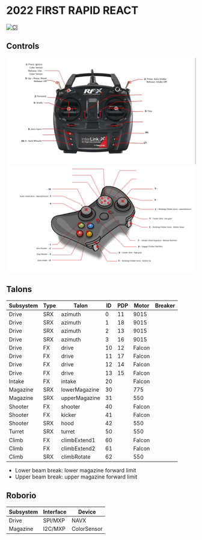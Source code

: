 # 2022 FIRST RAPID REACT

[![CI](https://github.com/strykeforce/rapidreact/actions/workflows/main.yml/badge.svg)](https://github.com/strykeforce/rapidreact/actions/workflows/main.yml)

## Controls

![driver](docs/driver-controls.png)
![operator](docs/operator-controls.png)

## Talons

| Subsystem | Type | Talon           | ID  | PDP | Motor  | Breaker |
| --------- | ---- | --------------- | --- | --- | ------ | ------- |
| Drive     | SRX  | azimuth         | 0   |  11 | 9015   |         |
| Drive     | SRX  | azimuth         | 1   |  18 | 9015   |         |
| Drive     | SRX  | azimuth         | 2   |  13 | 9015   |         |
| Drive     | SRX  | azimuth         | 3   |  16 | 9015   |         |
| Drive     | FX   | drive           | 10  |  12 | Falcon |         |
| Drive     | FX   | drive           | 11  |  17 | Falcon |         |
| Drive     | FX   | drive           | 12  |  14 | Falcon |         |
| Drive     | FX   | drive           | 13  |  15 | Falcon |         |
| Intake    | FX   | intake          | 20  |     | Falcon |         |
| Magazine  | SRX  | lowerMagazine   | 30  |     | 775    |         |
| Magazine  | SRX  | upperMagazine   | 31  |     | 550    |         |
| Shooter   | FX   | shooter         | 40  |     | Falcon |         |
| Shooter   | FX   | kicker          | 41  |     | Falcon |         |
| Shooter   | SRX  | hood            | 42  |     | 550    |         |
| Turret    | SRX  | turret          | 50  |     | 550    |         |
| Climb     | FX   | climbExtend1    | 60  |     | Falcon |         |
| Climb     | FX   | climbExtend2    | 61  |     | Falcon |         |
| Climb     | SRX  | climbRotate     | 62  |     | 550    |         |

* Lower beam break: lower magazine forward limit
* Upper beam break: upper magazine forward limit

## Roborio

| Subsystem | Interface | Device      |
| --------- | --------- | ----------- |
| Drive     | SPI/MXP   | NAVX        |
| Magazine  | I2C/MXP   | ColorSensor |

